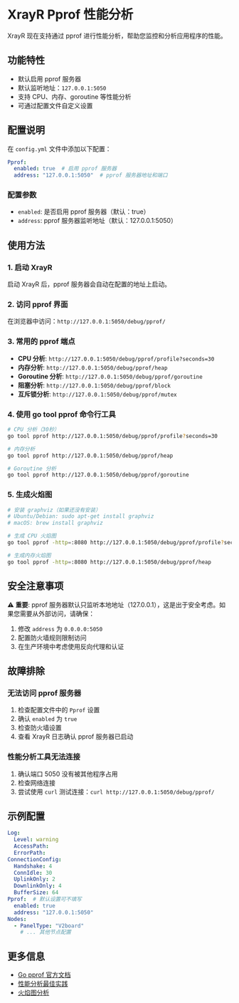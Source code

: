 # XrayR Pprof 性能分析

XrayR 现在支持通过 pprof 进行性能分析，帮助您监控和分析应用程序的性能。

## 功能特性

- 默认启用 pprof 服务器
- 默认监听地址：`127.0.0.1:5050`
- 支持 CPU、内存、goroutine 等性能分析
- 可通过配置文件自定义设置

## 配置说明

在 `config.yml` 文件中添加以下配置：

```yaml
Pprof:
  enabled: true  # 启用 pprof 服务器
  address: "127.0.0.1:5050"  # pprof 服务器地址和端口
```

### 配置参数

- `enabled`: 是否启用 pprof 服务器（默认：true）
- `address`: pprof 服务器监听地址（默认：127.0.0.1:5050）

## 使用方法

### 1. 启动 XrayR

启动 XrayR 后，pprof 服务器会自动在配置的地址上启动。

### 2. 访问 pprof 界面

在浏览器中访问：`http://127.0.0.1:5050/debug/pprof/`

### 3. 常用的 pprof 端点

- **CPU 分析**: `http://127.0.0.1:5050/debug/pprof/profile?seconds=30`
- **内存分析**: `http://127.0.0.1:5050/debug/pprof/heap`
- **Goroutine 分析**: `http://127.0.0.1:5050/debug/pprof/goroutine`
- **阻塞分析**: `http://127.0.0.1:5050/debug/pprof/block`
- **互斥锁分析**: `http://127.0.0.1:5050/debug/pprof/mutex`

### 4. 使用 go tool pprof 命令行工具

```bash
# CPU 分析（30秒）
go tool pprof http://127.0.0.1:5050/debug/pprof/profile?seconds=30

# 内存分析
go tool pprof http://127.0.0.1:5050/debug/pprof/heap

# Goroutine 分析
go tool pprof http://127.0.0.1:5050/debug/pprof/goroutine
```

### 5. 生成火焰图

```bash
# 安装 graphviz（如果还没有安装）
# Ubuntu/Debian: sudo apt-get install graphviz
# macOS: brew install graphviz

# 生成 CPU 火焰图
go tool pprof -http=:8080 http://127.0.0.1:5050/debug/pprof/profile?seconds=30

# 生成内存火焰图
go tool pprof -http=:8080 http://127.0.0.1:5050/debug/pprof/heap
```

## 安全注意事项

⚠️ **重要**: pprof 服务器默认只监听本地地址（127.0.0.1），这是出于安全考虑。如果您需要从外部访问，请确保：

1. 修改 `address` 为 `0.0.0.0:5050`
2. 配置防火墙规则限制访问
3. 在生产环境中考虑使用反向代理和认证

## 故障排除

### 无法访问 pprof 服务器

1. 检查配置文件中的 `Pprof` 设置
2. 确认 `enabled` 为 `true`
3. 检查防火墙设置
4. 查看 XrayR 日志确认 pprof 服务器已启动

### 性能分析工具无法连接

1. 确认端口 5050 没有被其他程序占用
2. 检查网络连接
3. 尝试使用 `curl` 测试连接：`curl http://127.0.0.1:5050/debug/pprof/`

## 示例配置

```yaml
Log:
  Level: warning
  AccessPath: 
  ErrorPath: 
ConnectionConfig:
  Handshake: 4
  ConnIdle: 30
  UplinkOnly: 2
  DownlinkOnly: 4
  BufferSize: 64
Pprof:  # 默认设置可不填写
  enabled: true
  address: "127.0.0.1:5050"
Nodes:
  - PanelType: "V2board"
    # ... 其他节点配置
```

## 更多信息

- [Go pprof 官方文档](https://golang.org/pkg/net/http/pprof/)
- [性能分析最佳实践](https://golang.org/doc/diagnostics.html)
- [火焰图分析](https://github.com/brendangregg/FlameGraph) 